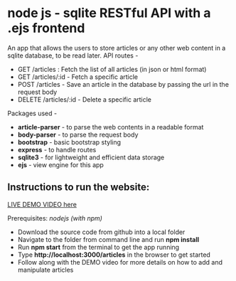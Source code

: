 # node js - sqlite RESTful API with a .ejs frontend

An app that allows the users to store articles or any other web content in a sqlite database, to be read later. API routes -

-   GET /articles : Fetch the list of all articles (in json or html format)
-   GET /articles/:id - Fetch a specific article
-   POST /articles - Save an article in the database by passing the url in the request body
-   DELETE /articles/:id - Delete a specific article

Packages used -

-   **article-parser** - to parse the web contents in a readable format
-   **body-parser** - to parse the request body
-   **bootstrap** - basic bootstrap styling
-   **express** - to handle routes
-   **sqlite3** - for lightweight and efficient data storage
-   **ejs** - view engine for this app

## Instructions to run the website:

[LIVE DEMO VIDEO here](https://drive.google.com/drive/folders/1cOw7BgZeP-zaq88nj0v4eDHW7Y_Iufjl?usp=sharing)

Prerequisites: _nodejs (with npm)_

-   Download the source code from github into a local folder
-   Navigate to the folder from command line and run **npm install**
-   Run **npm start** from the terminal to get the app running
-   Type **http://localhost:3000/articles** in the browser to get started
-   Follow along with the DEMO video for more details on how to add and manipulate articles
